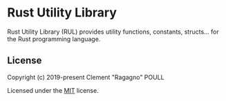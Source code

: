 # Rust Utility Library
Rust Utility Library (RUL) provides utility functions, constants, structs... for the Rust programming language.

## License
Copyright (c) 2019-present Clement "Ragagno" POULL

Licensed under the [MIT](https://wikipedia.org/wiki/MIT_License) license.
